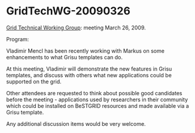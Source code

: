 # GridTechWG-20090326

[Grid Technical Working Group](grid-technical-working-group.md): meeting March 26, 2009.

Program: 

Vladimir Mencl has been recently working with Markus on some enhancements to what Grisu templates can do.

At this meeting, Vladimir will demonstrate the new features in Grisu templates, and discuss with others what new applications could be supported on the grid.

Other attendees are requested to think about possible good candidates before the meeting - applications used by researchers in their community which could be installed on BeSTGRID resources and made available via a Grisu template.

Any additional discussion items would be very welcome.
